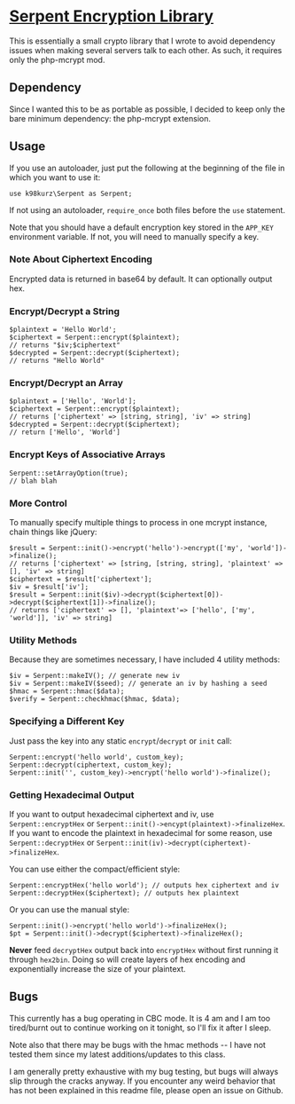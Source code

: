 # [Serpent Encryption Library](https://github.com/k98kurz/serpent)

This is essentially a small crypto library that I wrote to avoid dependency issues when making several servers talk to each other. As such, it requires only the php-mcrypt mod.

## Dependency

Since I wanted this to be as portable as possible, I decided to keep only the bare minimum dependency: the php-mcrypt extension.

## Usage

If you use an autoloader, just put the following at the beginning of the file in which you want to use it:

	use k98kurz\Serpent as Serpent;

If not using an autoloader, `require_once` both files before the `use` statement.

Note that you should have a default encryption key stored in the `APP_KEY` environment variable. If not, you will need to manually specify a key.

### Note About Ciphertext Encoding

Encrypted data is returned in base64 by default. It can optionally output hex.

### Encrypt/Decrypt a String

	$plaintext = 'Hello World';
	$ciphertext = Serpent::encrypt($plaintext);
	// returns "$iv;$ciphertext"
	$decrypted = Serpent::decrypt($ciphertext);
	// returns "Hello World"

### Encrypt/Decrypt an Array

	$plaintext = ['Hello', 'World'];
	$ciphertext = Serpent::encrypt($plaintext);
	// returns ['ciphertext' => [string, string], 'iv' => string]
	$decrypted = Serpent::decrypt($ciphertext);
	// return ['Hello', 'World']

### Encrypt Keys of Associative Arrays

	Serpent::setArrayOption(true);
	// blah blah

### More Control

To manually specify multiple things to process in one mcrypt instance, chain things like jQuery:

	$result = Serpent::init()->encrypt('hello')->encrypt(['my', 'world'])->finalize();
	// returns ['ciphertext' => [string, [string, string], 'plaintext' => [], 'iv' => string]
	$ciphertext = $result['ciphertext'];
	$iv = $result['iv'];
	$result = Serpent::init($iv)->decrypt($ciphertext[0])->decrypt($ciphertext[1])->finalize();
	// returns ['ciphertext' => [], 'plaintext'=> ['hello', ['my', 'world']], 'iv' => string]

### Utility Methods

Because they are sometimes necessary, I have included 4 utility methods:

	$iv = Serpent::makeIV(); // generate new iv
	$iv = Serpent::makeIV($seed); // generate an iv by hashing a seed
	$hmac = Serpent::hmac($data);
	$verify = Serpent::checkhmac($hmac, $data);

### Specifying a Different Key

Just pass the key into any static `encrypt`/`decrypt` or `init` call:

	Serpent::encrypt('hello world', custom_key);
	Serpent::decrypt(ciphertext, custom_key);
	Serpent::init('', custom_key)->encrypt('hello world')->finalize();

### Getting Hexadecimal Output

If you want to output hexadecimal ciphertext and iv, use `Serpent::encryptHex` or `Serpent::init()->encypt(plaintext)->finalizeHex`. If you want to encode the plaintext in hexadecimal for some reason, use `Serpent::decryptHex` or `Serpent::init(iv)->decrypt(ciphertext)->finalizeHex`.

You can use either the compact/efficient style:

	Serpent::encryptHex('hello world'); // outputs hex ciphertext and iv
	Serpent::decryptHex($ciphertext); // outputs hex plaintext

Or you can use the manual style:

	Serpent::init()->encrypt('hello world')->finalizeHex();
	$pt = Serpent::init()->decrypt($ciphertext)->finalizeHex();

**Never** feed `decryptHex` output back into `encryptHex` without first running it through `hex2bin`. Doing so will create layers of hex encoding and exponentially increase the size of your plaintext.

## Bugs

This currently has a bug operating in CBC mode. It is 4 am and I am too tired/burnt out to continue working on it tonight, so I'll fix it after I sleep.

Note also that there may be bugs with the hmac methods -- I have not tested them since my latest additions/updates to this class.

I am generally pretty exhaustive with my bug testing, but bugs will always slip through the cracks anyway. If you encounter any weird behavior that has not been explained in this readme file, please open an issue on Github.
